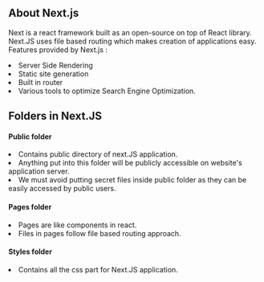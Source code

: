 
## About Next.js
Next is a react framework built as an open-source on top of React library. <br>
Next.JS uses file based routing which makes creation of applications easy. <br>
Features provided by Next.js :
<li>Server Side Rendering</li>
<li>Static site generation</li>
<li>Built in router</li>
<li>Various tools to optimize Search Engine Optimization.</li>

## Folders in Next.JS

#### Public folder
<li>Contains public directory of next.JS application.</li>
<li>Anything put into this folder will be publicly accessible on website's application server. </li>
<li>We must avoid putting secret files inside public folder as they can be easily accessed by public users.</li>

#### Pages folder
<li>Pages are like components in react.</li>
<li>Files in pages follow file based routing approach.</li>

#### Styles folder
<li>Contains all the css part for Next.JS application.</li>

